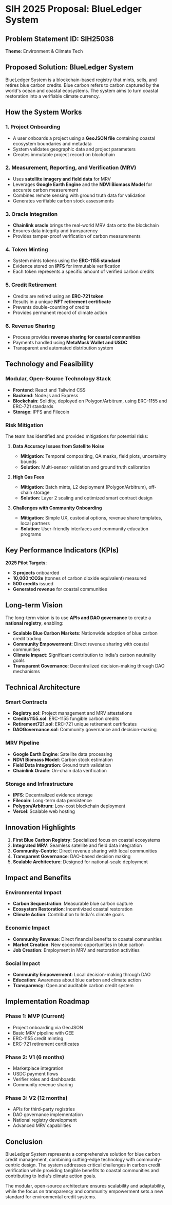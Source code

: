 # SIH 2025 Proposal: BlueLedger System

## Problem Statement ID: SIH25038
**Theme**: Environment & Climate Tech

## Proposed Solution: BlueLedger System

BlueLedger System is a blockchain-based registry that mints, sells, and retires blue carbon credits. Blue carbon refers to carbon captured by the world's ocean and coastal ecosystems. The system aims to turn coastal restoration into a verifiable climate currency.

## How the System Works

### 1. Project Onboarding
- A user onboards a project using a **GeoJSON file** containing coastal ecosystem boundaries and metadata
- System validates geographic data and project parameters
- Creates immutable project record on blockchain

### 2. Measurement, Reporting, and Verification (MRV)
- Uses **satellite imagery and field data** for MRV
- Leverages **Google Earth Engine** and the **NDVI Biomass Model** for accurate carbon measurement
- Combines remote sensing with ground truth data for validation
- Generates verifiable carbon stock assessments

### 3. Oracle Integration
- **Chainlink oracle** brings the real-world MRV data onto the blockchain
- Ensures data integrity and transparency
- Provides tamper-proof verification of carbon measurements

### 4. Token Minting
- System mints tokens using the **ERC-1155 standard**
- Evidence stored on **IPFS** for immutable verification
- Each token represents a specific amount of verified carbon credits

### 5. Credit Retirement
- Credits are retired using an **ERC-721 token**
- Results in a unique **NFT retirement certificate**
- Prevents double-counting of credits
- Provides permanent record of climate action

### 6. Revenue Sharing
- Process provides **revenue sharing for coastal communities**
- Payments handled using **MetaMask Wallet and USDC**
- Transparent and automated distribution system

## Technology and Feasibility

### Modular, Open-Source Technology Stack

- **Frontend**: React and Tailwind CSS
- **Backend**: Node.js and Express
- **Blockchain**: Solidity, deployed on Polygon/Arbitrum, using ERC-1155 and ERC-721 standards
- **Storage**: IPFS and Filecoin

### Risk Mitigation

The team has identified and provided mitigations for potential risks:

1. **Data Accuracy Issues from Satellite Noise**
   - **Mitigation**: Temporal compositing, QA masks, field plots, uncertainty bounds
   - **Solution**: Multi-sensor validation and ground truth calibration

2. **High Gas Fees**
   - **Mitigation**: Batch mints, L2 deployment (Polygon/Arbitrum), off-chain storage
   - **Solution**: Layer 2 scaling and optimized smart contract design

3. **Challenges with Community Onboarding**
   - **Mitigation**: Simple UX, custodial options, revenue share templates, local partners
   - **Solution**: User-friendly interfaces and community education programs

## Key Performance Indicators (KPIs)

**2025 Pilot Targets**:
- **3 projects** onboarded
- **10,000 tCO2e** (tonnes of carbon dioxide equivalent) measured
- **500 credits** issued
- **Generated revenue** for coastal communities

## Long-term Vision

The long-term vision is to use **APIs and DAO governance** to create a **national registry**, enabling:

- **Scalable Blue Carbon Markets**: Nationwide adoption of blue carbon credit trading
- **Community Empowerment**: Direct revenue sharing with coastal communities
- **Climate Impact**: Significant contribution to India's carbon neutrality goals
- **Transparent Governance**: Decentralized decision-making through DAO mechanisms

## Technical Architecture

### Smart Contracts
- **Registry.sol**: Project management and MRV attestations
- **Credits1155.sol**: ERC-1155 fungible carbon credits
- **Retirement721.sol**: ERC-721 unique retirement certificates
- **DAOGovernance.sol**: Community governance and decision-making

### MRV Pipeline
- **Google Earth Engine**: Satellite data processing
- **NDVI Biomass Model**: Carbon stock estimation
- **Field Data Integration**: Ground truth validation
- **Chainlink Oracle**: On-chain data verification

### Storage and Infrastructure
- **IPFS**: Decentralized evidence storage
- **Filecoin**: Long-term data persistence
- **Polygon/Arbitrum**: Low-cost blockchain deployment
- **Vercel**: Scalable web hosting

## Innovation Highlights

1. **First Blue Carbon Registry**: Specialized focus on coastal ecosystems
2. **Integrated MRV**: Seamless satellite and field data integration
3. **Community-Centric**: Direct revenue sharing with local communities
4. **Transparent Governance**: DAO-based decision making
5. **Scalable Architecture**: Designed for national-scale deployment

## Impact and Benefits

### Environmental Impact
- **Carbon Sequestration**: Measurable blue carbon capture
- **Ecosystem Restoration**: Incentivized coastal restoration
- **Climate Action**: Contribution to India's climate goals

### Economic Impact
- **Community Revenue**: Direct financial benefits to coastal communities
- **Market Creation**: New economic opportunities in blue carbon
- **Job Creation**: Employment in MRV and restoration activities

### Social Impact
- **Community Empowerment**: Local decision-making through DAO
- **Education**: Awareness about blue carbon and climate action
- **Transparency**: Open and auditable carbon credit system

## Implementation Roadmap

### Phase 1: MVP (Current)
- Project onboarding via GeoJSON
- Basic MRV pipeline with GEE
- ERC-1155 credit minting
- ERC-721 retirement certificates

### Phase 2: V1 (6 months)
- Marketplace integration
- USDC payment flows
- Verifier roles and dashboards
- Community revenue sharing

### Phase 3: V2 (12 months)
- APIs for third-party registries
- DAO governance implementation
- National registry development
- Advanced MRV capabilities

## Conclusion

BlueLedger System represents a comprehensive solution for blue carbon credit management, combining cutting-edge technology with community-centric design. The system addresses critical challenges in carbon credit verification while providing tangible benefits to coastal communities and contributing to India's climate action goals.

The modular, open-source architecture ensures scalability and adaptability, while the focus on transparency and community empowerment sets a new standard for environmental credit systems.
